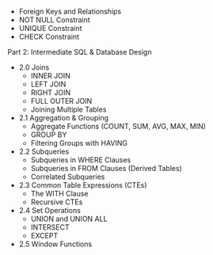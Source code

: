 - Foreign Keys and Relationships
- NOT NULL Constraint
- UNIQUE Constraint
- CHECK Constraint

Part 2: Intermediate SQL & Database Design

- 2.0 Joins
  - INNER JOIN
  - LEFT JOIN
  - RIGHT JOIN
  - FULL OUTER JOIN
  - Joining Multiple Tables
- 2.1 Aggregation & Grouping
  - Aggregate Functions (COUNT, SUM, AVG, MAX, MIN)
  - GROUP BY
  - Filtering Groups with HAVING
- 2.2 Subqueries
  - Subqueries in WHERE Clauses
  - Subqueries in FROM Clauses (Derived Tables)
  - Correlated Subqueries
- 2.3 Common Table Expressions (CTEs)
  - The WITH Clause
  - Recursive CTEs
- 2.4 Set Operations
  - UNION and UNION ALL
  - INTERSECT
  - EXCEPT
- 2.5 Window Functions
